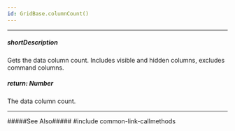```yaml
---
id: GridBase.columnCount()
---
```

---
##### shortDescription
Gets the data column count. Includes visible and hidden columns, excludes command columns.

##### return: Number
The data column count.

---
#####See Also#####
#include common-link-callmethods